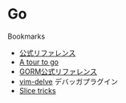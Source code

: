# Go

Bookmarks

- [公式リファレンス](https://golang.org/)
- [A tour to go](https://go-tour-jp.appspot.com/welcome/1)
- [GORM公式リファレンス](https://pkg.go.dev/gorm.io/gorm)
- [vim-delve](https://github.com/sebdah/vim-delve) デバッガプラグイン
- [Slice tricks](https://github.com/golang/go/wiki/SliceTricks#cut)
